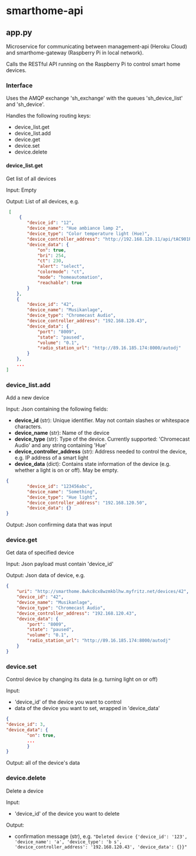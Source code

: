 # smarthome-api

## app.py
Microservice for communicating between management-api (Heroku Cloud) and smarthome-gateway (Raspberry Pi in local network).

Calls the RESTful API running on the Raspberry Pi to control smart home devices.

### Interface
Uses the AMQP exchange 'sh_exchange' with the queues 'sh_device_list' and 'sh_device'.

Handles the following routing keys:
- device_list.get
- device_list.add
- device.get
- device.set
- device.delete

#### device_list.get
Get list of all devices

Input: Empty

Output: List of all devices, e.g.
```json
 [
     {
        "device_id": "12",
        "device_name": "Hue ambiance lamp 2",
        "device_type": "Color temperature light (Hue)",
        "device_controller_address": "http://192.168.120.11/api/tAC901PfVfQMmNvrhc120uZeBa-Va8SNjc4vhtyh/lights/12",
        "device_data": {
            "on": true,
            "bri": 254,
            "ct": 230,
            "alert": "select",
            "colormode": "ct",
            "mode": "homeautomation",
            "reachable": true
        }
    },
    {
        "device_id": "42",
        "device_name": "Musikanlage",
        "device_type": "Chromecast Audio",
        "device_controller_address": "192.168.120.43",
        "device_data": {
            "port": "8009",
            "state": "paused",
            "volume": "0.1",
            "radio_station_url": "http://89.16.185.174:8000/autodj"
        }
    },
    ...
]
```

### device_list.add
Add a new device

Input: Json containing the following fields:
- **device_id** (str): Unique identifier. May not contain slashes or whitespace characters.
- **device_name** (str): Name of the device
- **device_type** (str): Type of the device. Currently supported: 'Chromecast Audio' and any string containing 'Hue'
- **device_controller_address** (str): Address needed to control the device, e.g. IP address of a smart light
- **device_data** (dict): Contains state information of the device (e.g. whether a light is on or off). May be empty.
```json
{
        "device_id": "123456abc",
        "device_name": "Something",
        "device_type": "Hue light",
        "device_controller_address": "192.168.120.50",
        "device_data": {}
}
```
Output: Json confirming data that was input

### device.get
Get data of specified device

Input: Json payload must contain 'device_id'

Output: Json data of device, e.g.
```json
{
    "uri": "http://smarthome.8wkc8cx8wzmkblhw.myfritz.net/devices/42",
    "device_id": "42",
    "device_name": "Musikanlage",
    "device_type": "Chromecast Audio",
    "device_controller_address": "192.168.120.43",
    "device_data": {
        "port": "8009",
        "state": "paused",
        "volume": "0.1",
        "radio_station_url": "http://89.16.185.174:8000/autodj"
    }
}
```

### device.set
Control device by changing its data (e.g. turning light on or off)

Input: 
- 'device_id' of the device you want to control
- data of the device you want to set, wrapped in 'device_data'
```json
{
"device_id": 3,
"device_data": {
        "on": true,
        ...
        }
}
```
Output: all of the device's data

### device.delete
Delete a device

Input:
- 'device_id' of the device you want to delete

Output:
- confirmation message (str), e.g. `"Deleted device {'device_id': '123', 'device_name': 'a', 'device_type': 'b s', 'device_controller_address': '192.168.120.43', 'device_data': {}}"`

